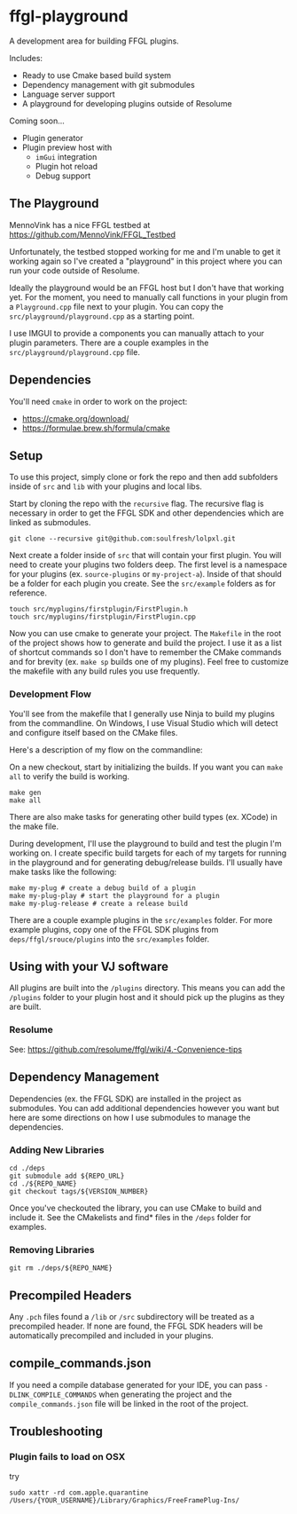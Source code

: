 # ffgl-playground
A development area for building FFGL plugins.

Includes:
- Ready to use Cmake based build system
- Dependency management with git submodules
- Language server support
- A playground for developing plugins outside of Resolume

Coming soon...
- Plugin generator
- Plugin preview host with
  - `imGui` integration
  - Plugin hot reload
  - Debug support

## The Playground
MennoVink has a nice FFGL testbed at https://github.com/MennoVink/FFGL_Testbed

Unfortunately, the testbed stopped working for me and I'm unable
to get it working again so I've created a "playground" in this
project where you can run your code outside of Resolume.

Ideally the playground would be an FFGL
host but I don't have that working yet. For the moment, you need to
manually call functions in your plugin from a `Playground.cpp` file
next to your plugin. You can copy the `src/playground/playground.cpp`
as a starting point.

I use IMGUI to provide a components you can manually attach to your
plugin parameters. There are a couple examples in the
`src/playground/playground.cpp` file.

## Dependencies

You'll need `cmake` in order to work on the project:

- https://cmake.org/download/
- https://formulae.brew.sh/formula/cmake

## Setup
To use this project, simply clone or fork the repo and then add
subfolders inside of `src` and `lib` with your plugins and local
libs.

Start by cloning the repo with the `recursive` flag. The recursive
flag is necessary in order to get the FFGL SDK and other dependencies
which are linked as submodules.

    git clone --recursive git@github.com:soulfresh/lolpxl.git

Next create a folder inside of `src` that will contain your first plugin.
You will need to create your plugins two folders deep. The first level
is a namespace for your plugins (ex. `source-plugins` or `my-project-a`).
Inside of that should be a folder for each plugin you create.
See the `src/example` folders as for reference.

    touch src/myplugins/firstplugin/FirstPlugin.h
    touch src/myplugins/firstplugin/FirstPlugin.cpp

Now you can use cmake to generate your project. The `Makefile` in the
root of the project shows how to generate and build the project. I use it
as a list of shortcut commands so I don't have to remember the CMake
commands and for brevity (ex. `make sp` builds one of my plugins).
Feel free to customize the makefile with any build rules you use frequently.

### Development Flow
You'll see from the makefile that I generally use Ninja to build my plugins
from the commandline. On Windows, I use Visual Studio which will detect
and configure itself based on the CMake files.

Here's a description of my flow on the commandline:

On a new checkout, start by initializing the builds. If you want you can
`make all` to verify the build is working.

    make gen
    make all

There are also make tasks for generating other build types (ex. XCode) in the make file.

During development, I'll use the playground to build and test the plugin I'm
working on. I create specific build targets for each of my targets for running in the
playground and for generating debug/release builds. I'll usually have make
tasks like the following:

    make my-plug # create a debug build of a plugin 
    make my-plug-play # start the playground for a plugin
    make my-plug-release # create a release build

There are a couple example plugins in the `src/examples` folder.
For more example plugins, copy one of the FFGL SDK plugins from
`deps/ffgl/srouce/plugins` into the `src/examples` folder.

## Using with your VJ software
All plugins are built into the `/plugins` directory. This means you can
add the `/plugins` folder to your plugin host and it should pick up the
plugins as they are built.

### Resolume
See: https://github.com/resolume/ffgl/wiki/4.-Convenience-tips

## Dependency Management
Dependencies (ex. the FFGL SDK) are installed in the project as submodules.
You can add additional dependencies however you want but here are some
directions on how I use submodules to manage the dependencies.

### Adding New Libraries

    cd ./deps
    git submodule add ${REPO_URL}
    cd ./${REPO_NAME}
    git checkout tags/${VERSION_NUMBER}

Once you've checkouted the library, you can use CMake to build and include it.
See the CMakelists and find* files in the `/deps` folder for examples.

### Removing Libraries

    git rm ./deps/${REPO_NAME}

## Precompiled Headers
Any `.pch` files found a `/lib` or `/src` subdirectory will be treated as a
precompiled header. If none are found, the FFGL SDK headers will be automatically
precompiled and included in your plugins.

## compile_commands.json
If you need a compile database generated for your IDE, you can pass
`-DLINK_COMPILE_COMMANDS` when generating the project and the `compile_commands.json`
file will be linked in the root of the project.

## Troubleshooting

### Plugin fails to load on OSX

try

    sudo xattr -rd com.apple.quarantine /Users/{YOUR_USERNAME}/Library/Graphics/FreeFramePlug-Ins/

